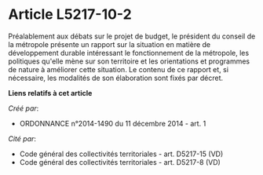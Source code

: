 # Article L5217-10-2

Préalablement aux débats sur le projet de budget, le président du conseil de la métropole présente un rapport sur la
situation en matière de développement durable intéressant le fonctionnement de la métropole, les politiques qu'elle mène sur
son territoire et les orientations et programmes de nature à améliorer cette situation. Le contenu de ce rapport et, si
nécessaire, les modalités de son élaboration sont fixés par décret.

**Liens relatifs à cet article**

_Créé par_:

  - ORDONNANCE n°2014-1490 du 11 décembre 2014 - art. 1

_Cité par_:

  - Code général des collectivités territoriales - art. D5217-15 (VD)
  - Code général des collectivités territoriales - art. D5217-8 (VD)
